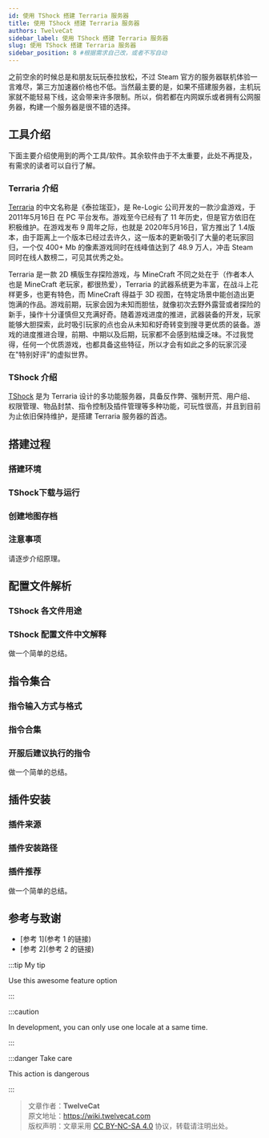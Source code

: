 ```yaml
---
id: 使用 TShock 搭建 Terraria 服务器
title: 使用 TShock 搭建 Terraria 服务器
authors: TwelveCat
sidebar_label: 使用 TShock 搭建 Terraria 服务器
slug: 使用 TShock 搭建 Terraria 服务器
sidebar_position: 8 #根据需求自己改，或者不写自动
---
```


之前空余的时候总是和朋友玩玩泰拉放松，不过 Steam 官方的服务器联机体验一言难尽，第三方加速器价格也不低。当然最主要的是，如果不搭建服务器，主机玩家就不能轻易下线，这会带来许多限制。所以，倘若都在内网娱乐或者拥有公网服务器，构建一个服务器是很不错的选择。

## 工具介绍

下面主要介绍使用到的两个工具/软件。其余软件由于不太重要，此处不再提及，有需求的读者可以自行了解。

### Terraria 介绍

[Terraria](https://terraria.org) 的中文名称是《泰拉瑞亚》，是 Re-Logic 公司开发的一款沙盒游戏，于 2011年5月16日 在 PC 平台发布。游戏至今已经有了 11 年历史，但是官方依旧在积极维护。在游戏发布 9 周年之际，也就是 2020年5月16日，官方推出了 1.4版本，由于距离上一个版本已经过去许久，这一版本的更新吸引了大量的老玩家回归，一个仅 400+ Mb 的像素游戏同时在线峰值达到了 48.9 万人，冲击 Steam 同时在线人数榜二，可见其优秀之处。

Terraria 是一款 2D 横版生存探险游戏，与 MineCraft 不同之处在于（作者本人也是 MineCraft 老玩家，都很热爱），Terraria 的武器系统更为丰富，在战斗上花样更多，也更有特色，而 MineCraft 得益于 3D 视图，在特定场景中能创造出更饱满的作品。游戏前期，玩家会因为未知而胆怯，就像初次去野外露营或者探险的新手，操作十分谨慎但又充满好奇。随着游戏进度的推进，武器装备的开发，玩家能够大胆探索，此时吸引玩家的点也会从未知和好奇转变到搜寻更优质的装备。游戏的进度推进合理，前期、中期以及后期，玩家都不会感到枯燥乏味。不过我觉得，任何一个优质游戏，也都具备这些特征，所以才会有如此之多的玩家沉浸在"特别好评"的虚拟世界。

### TShock 介绍

[TShock](https://github.com/Pryaxis/TShock/) 是为 Terraria 设计的多功能服务器，具备反作弊、强制开荒、用户组、权限管理、物品封禁、指令控制及插件管理等多种功能，可玩性很高，并且到目前为止依旧保持维护，是搭建 Terraria 服务器的首选。

## 搭建过程

### 搭建环境

### TShock下载与运行

### 创建地图存档

### 注意事项

请逐步介绍原理。

## 配置文件解析

### TShock 各文件用途

### TShock 配置文件中文解释

做一个简单的总结。

## 指令集合

### 指令输入方式与格式

### 指令合集

### 开服后建议执行的指令

做一个简单的总结。

## 插件安装

### 插件来源

### 插件安装路径

### 插件推荐

做一个简单的总结。

## 参考与致谢

- [参考 1](参考 1 的链接)
- [参考 2](参考 2 的链接)

:::tip My tip

Use this awesome feature option

:::

:::caution

In development, you can only use one locale at a same time.

:::

:::danger Take care

This action is dangerous

:::

> 文章作者：**TwelveCat**  
> 原文地址：<https://wiki.twelvecat.com>  
> 版权声明：文章采用 [CC BY-NC-SA 4.0](https://creativecommons.org/licenses/by-nc-sa/4.0/deed.zh) 协议，转载请注明出处。